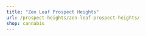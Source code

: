 ```yaml
---
title: "Zen Leaf Prospect Heights"
url: /prospect-heights/zen-leaf-prospect-heights/
shop: cannabis
---
```

